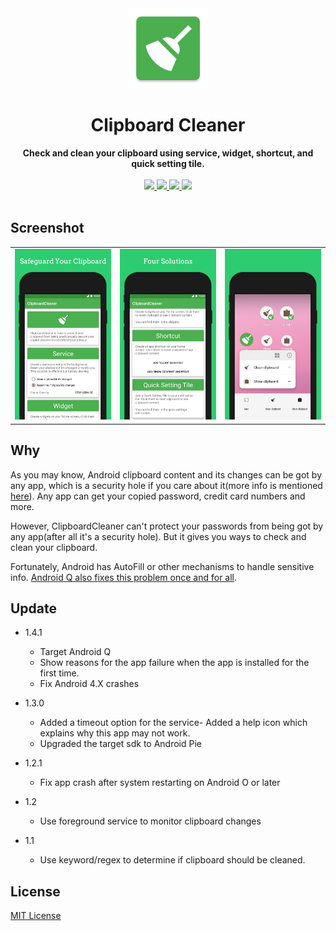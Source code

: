 <div align="center">
  <img src="./image/ic_launcher-web.webp" height="128" />
</div>

<h1 align="center">Clipboard Cleaner</h1>

<div align="center">
  <strong>Check and clean your clipboard using service, widget, shortcut, and quick setting tile.</strong>
</div>
</br>
<div align="center">
    <a href="https://play.google.com/store/apps/details?id=io.github.deweyreed.clipboardcleaner">
        <img src="https://img.shields.io/badge/Download-PlayStore-green.svg"/>
    </a>
    <a href="https://github.com/DeweyReed/ClipboardCleaner/releases">
        <img src="https://img.shields.io/badge/Download-Github-green.svg"/>
    </a>
    <a href="https://f-droid.org/en/packages/io.github.deweyreed.clipboardcleaner/">
        <img src="https://img.shields.io/badge/Download-FDroid-green.svg"/>
    </a>
    <a href="https://www.coolapk.com/apk/180063">
        <img src="https://img.shields.io/badge/Download-CoolApk-green.svg"/>
    </a>
</div>
</br>

## Screenshot

||||
|:-:|:-:|:-:|
|![screenshot1](./image/screenshot_1.webp)|![screenshot2](./image/screenshot_2.webp)|![screenshot3](./image/screenshot_3.webp)|

## Why

As you may know, Android clipboard content and its changes can be got by any app, which is a security hole if you care about it(more info is mentioned [here](https://github.com/grepx/android-clipboard-security)).
Any app can get your copied password, credit card numbers and more.

However, ClipboardCleaner can't protect your passwords from being got by any app(after all it's a security hole). But it gives you ways to check and clean your clipboard.

Fortunately, Android has AutoFill or other mechanisms to handle sensitive info. [Android Q also fixes this problem once and for all](https://developer.android.com/about/versions/10/privacy/changes#clipboard-data).

## Update

- 1.4.1

  - Target Android Q
  - Show reasons for the app failure when the app is installed for the first time.
  - Fix Android 4.X crashes

- 1.3.0

  - Added a timeout option for the service- Added a help icon which explains why this app may not work.
  - Upgraded the target sdk to Android Pie

- 1.2.1

  - Fix app crash after system restarting on Android O or later

- 1.2

  - Use foreground service to monitor clipboard changes

- 1.1

  - Use keyword/regex to determine if clipboard should be cleaned.

## License

[MIT License](./LICENSE)
